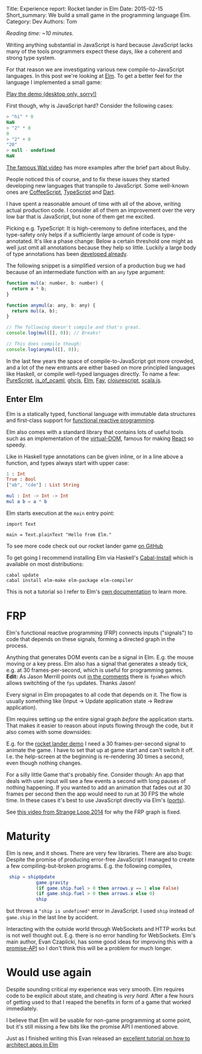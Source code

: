 Title: Experience report: Rocket lander in Elm
Date: 2015-02-15
Short_summary: We build a small game in the programming language Elm.
Category: Dev
Authors: Tom

*Reading time: ~10 minutes.*

Writing anything substantial in JavaScript is hard because JavaScript
lacks many of the tools programmers expect these days, like a coherent
and strong type system.

For that reason we are investigating various new compile-to-JavaScript
languages. In this post we're looking at
[Elm](http://elm-lang.org/). To get a better feel for the language I
implemented a small game:

[Play the demo (desktop only, sorry!)](/rocket-lander-in-elm-extra/ship.html)

First though, why is JavaScript hard? Consider the following cases:

```js
> "hi" * 0
NaN
> "2" * 0
0
> "2" + 0
"20"
> null - undefined
NaN
```

[The famous Wat video](https://www.destroyallsoftware.com/talks/wat)
has more examples after the brief part about Ruby.

People noticed this of course, and to fix these issues they started
developing new languages that transpile to JavaScript. Some well-known
ones are [CoffeeScript](http://coffeescript.org/),
[TypeScript](http://www.typescriptlang.org/) and
[Dart](https://www.dartlang.org/).

I have spent a reasonable amount of time with all of the above,
writing actual production code. I consider all of them an improvement
over the very low bar that is JavaScript, but none of them get me
excited.

Picking e.g. TypeScript: It is high-ceremony to define interfaces, and
the type-safety only helps if a sufficiently large amount of code is
type-annotated. It's like a phase change: Below a certain threshold
one might as well just omit all annotations because they help so
little. Luckily a large body of type annotations has been
[developed already](https://github.com/borisyankov/DefinitelyTyped/).

The following snippet is a simplified version of a production
bug we had because of an intermediate function with an `any` type
argument:

```js
function mul(a: number, b: number) {
  return a * b;
}

function anymul(a: any, b: any) {
  return mul(a, b);
}

// The following doesn't compile and that's great.
console.log(mul([], 0)); // Breaks!

// This does compile though:
console.log(anymul([], 0));
```

In the last few years the space of compile-to-JavaScript got more
crowded, and a lot of the new entrants are either based on more
principled languages like Haskell, or compile well-typed languages
directly. To name a few: [PureScript](http://www.purescript.org/),
[js_of_ocaml](http://ocsigen.org/js_of_ocaml/),
[ghcjs](http://ghcjs.org/), [Elm](http://elm-lang.org/),
[Fay](https://github.com/faylang/fay/wiki),
[clojurescript](https://github.com/clojure/clojurescript),
[scala.js](http://www.scala-js.org/).


## Enter Elm

Elm is a statically typed, functional language with immutable data
structures and first-class support for [functional reactive
programming](http://en.wikipedia.org/wiki/Functional_reactive_programming).

Elm also comes with a standard library that contains lots of useful
tools such as an implementation of the
[virtual-DOM](https://github.com/Matt-Esch/virtual-dom),
famous for making [React](http://facebook.github.io/react/) so
speedy.

Like in Haskell type annotations can be given inline, or in a line
above a function, and types always start with upper case:

```elm
1 : Int
True : Bool
["ab", "cde"] : List String

mul : Int -> Int -> Int
mul a b = a * b
```

Elm starts execution at the `main` entry point:

```
import Text

main = Text.plainText "Hello from Elm."
```

To see more code check out our rocket lander game
[on GitHub](https://github.com/WeAreWizards/elm-rocket-lander/blob/master/Ship.elm)

To get going I recommend installing Elm via Haskell's
[Cabal-Install](https://www.haskell.org/cabal/) which is
available on most distributions:

```
cabal update
cabal install elm-make elm-package elm-compiler
```

This is not a tutorial so I refer to Elm's
[own documentation](http://elm-lang.org/Learn.elm) to learn more.


# FRP

Elm's functional reactive programming (FRP) connects inputs
("signals") to code that depends on these signals, forming a directed
graph in the process.

Anything that generates DOM events can be a signal in Elm. E.g. the
mouse moving or a key press. Elm also has a signal that generates a
steady tick, e.g. at 30 frames-per-second, which is useful for
programming games. **Edit:** As Jason Merrill points out
[in the comments](https://blog.wearewizards.io/experience-report-rocket-lander-in-elm#comment-1863077473)
there is `fpsWhen` which allows switchting of the `fps` updates. Thanks Jason!

Every signal in Elm propagates to all code that depends on it. The
flow is usually something like (Input -> Update application state ->
Redraw application).

Elm requires setting up the entire signal graph *before* the
application starts. That makes it easier to reason about inputs
flowing through the code, but it also comes with some downsides:

E.g. for the
[rocket lander demo](/rocket-lander-in-elm-extra/ship.html) I need a
30 frames-per-second signal to animate the game. I have to set that up
at game start and can't switch it off. I.e. the help-screen at the
beginning is re-rendering 30 times a second, even though nothing
changes.

For a silly little Game that's probably fine. Consider though: An app
that deals with user input will see a few events a second with long
pauses of nothing happening. If you wanted to add an animation that
fades out at 30 frames per second then the app would need to run at 30
FPS the whole time. In these cases it's best to use JavaScript
directly via Elm's ([ports](http://elm-lang.org/learn/Ports.elm)).

See
[this video from Strange Loop 2014](https://www.youtube.com/watch?v=Agu6jipKfYw)
for why the FRP graph is fixed.

# Maturity

Elm is new, and it shows. There are very few libraries. There are also
bugs: Despite the promise of producing error-free JavaScript I managed
to create a few compiling-but-broken programs. E.g. the following
compiles,

```Elm
 ship = shipUpdate
           game.gravity
           (if game.ship.fuel > 0 then arrows.y == 1 else False)
           (if game.ship.fuel > 0 then arrows.x else 0)
           ship
```

but throws a `"ship is undefined"` error in JavaScript. I used `ship`
instead of `game.ship` in the last line by accident.

Interacting with the outside world through WebSockets and HTTP works
but is not well thought out. E.g. there is no error handling for
WebSockets. Elm's main author, Evan Czaplicki, has some good ideas for
improving this with a
[promise-API](https://github.com/elm-lang/core/blob/promises/src/Promise.elm)
so I don't think this will be a problem for much longer.

# Would use again

Despite sounding critical my experience was very smooth. Elm requires
code to be explicit about state, and cheating is *very hard*. After a
few hours of getting used to that I reaped the benefits in form of a
game that worked immediately.

I believe that Elm will be usable for non-game programming at some
point, but it's still missing a few bits like the promise API I
mentioned above.

Just as I finished writing this Evan released an
[excellent tutorial on how to architect apps in Elm](https://github.com/evancz/elm-architecture-tutorial#the-elm-architecture)
